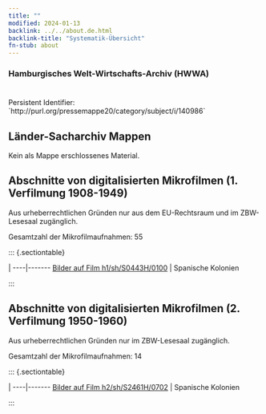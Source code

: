 ```yaml
---
title: ""
modified: 2024-01-13
backlink: ../../about.de.html
backlink-title: "Systematik-Übersicht"
fn-stub: about
---
```


### Hamburgisches Welt-Wirtschafts-Archiv (HWWA)

# 

<div class="hint">Persistent Identifier: `http://purl.org/pressemappe20/category/subject/i/140986`</div>







## Länder-Sacharchiv Mappen





Kein als Mappe erschlossenes Material.



<a id="filmsections" />

## Abschnitte von digitalisierten Mikrofilmen (1. Verfilmung 1908-1949)

<p>Aus urheberrechtlichen Gründen nur aus dem EU-Rechtsraum und im ZBW-Lesesaal zugänglich.</p>


<p>Gesamtzahl der Mikrofilmaufnahmen: 55</p>





::: {.sectiontable}

 | 
----|-------
<a class="btn" href="https://pm20.zbw.eu/film/h1/sh/S0443H/0100" rel="nofollow">Bilder auf Film h1/sh/S0443H/0100</a> | Spanische Kolonien


:::




## Abschnitte von digitalisierten Mikrofilmen (2. Verfilmung 1950-1960)

<p>Aus urheberrechtlichen Gründen nur im ZBW-Lesesaal zugänglich.</p>


<p>Gesamtzahl der Mikrofilmaufnahmen: 14</p>





::: {.sectiontable}

 | 
----|-------
<a class="btn" href="https://pm20.zbw.eu/film/h2/sh/S2461H/0702" rel="nofollow">Bilder auf Film h2/sh/S2461H/0702</a> | Spanische Kolonien


:::
















